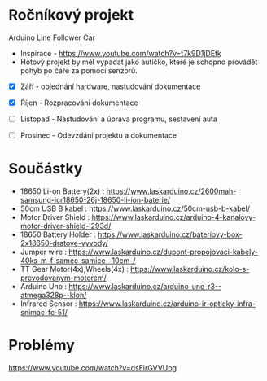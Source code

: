  # Ročníkový projekt
  Arduino Line Follower Car
 - Inspirace - https://www.youtube.com/watch?v=t7k9D1jDEtk 
 - Hotový projekt by měl vypadat jako autíčko, které je schopno provádět pohyb po čáře za pomocí senzorů.
 - [x] Září - objednání hardware, nastudování dokumentace
 
 - [x] Říjen - Rozpracování dokumentace
 
 - [ ] Listopad - Nastudování a úprava programu, sestavení auta 
 
 - [ ] Prosinec - Odevzdání projektu a dokumentace

# Součástky

- 18650 Li-on Battery(2x) : https://www.laskarduino.cz/2600mah-samsung-icr18650-26j-18650-li-ion-baterie/
- 50cm USB B kabel : https://www.laskarduino.cz/50cm-usb-b-kabel/
- Motor Driver Shield : https://www.laskarduino.cz/arduino-4-kanalovy-motor-driver-shield-l293d/
- 18650 Battery Holder : https://www.laskarduino.cz/bateriovy-box-2x18650-dratove-vyvody/
- Jumper wire : https://www.laskarduino.cz/dupont-propojovaci-kabely-40ks-m-f-samec-samice--10cm-/
-  TT Gear Motor(4x),Wheels(4x) : https://www.laskarduino.cz/kolo-s-prevodovanym-motorem/
- Arduino Uno : https://www.laskarduino.cz/arduino-uno-r3--atmega328p--klon/
- Infrared Sensor : https://www.laskarduino.cz/arduino-ir-opticky-infra-snimac-fc-51/

# Problémy 
https://www.youtube.com/watch?v=dsFirGVVUbg
 
